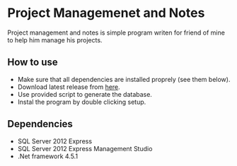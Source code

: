 # Project Managemenet and Notes
Project management and notes is simple program writen for friend of mine to help him manage his projects.

## How to use
- Make sure that all dependencies are installed proprely (see them below).
- Download latest release from [here](https://github.com/bokiscout/project-managemenet-and-notes/releases).
- Use provided script to generate the database.
- Instal the program by double clicking setup.

## Dependencies
- SQL Server 2012 Express
- SQL Server 2012 Express Management Studio
- .Net framework 4.5.1
